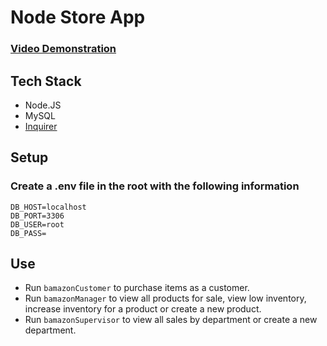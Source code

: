 # Node Store App
### [Video Demonstration](https://youtu.be/n2hVPJ7r8Ak)

## Tech Stack
- Node.JS
- MySQL
- [Inquirer](https://www.npmjs.com/package/inquirer)

## Setup
### Create a .env file in the root with the following information
```
DB_HOST=localhost
DB_PORT=3306
DB_USER=root
DB_PASS=
```

## Use
- Run `bamazonCustomer` to purchase items as a customer.
- Run `bamazonManager` to view all products for sale, view low inventory, increase inventory for a product or create a new product.
- Run `bamazonSupervisor` to view all sales by department or create a new department.
